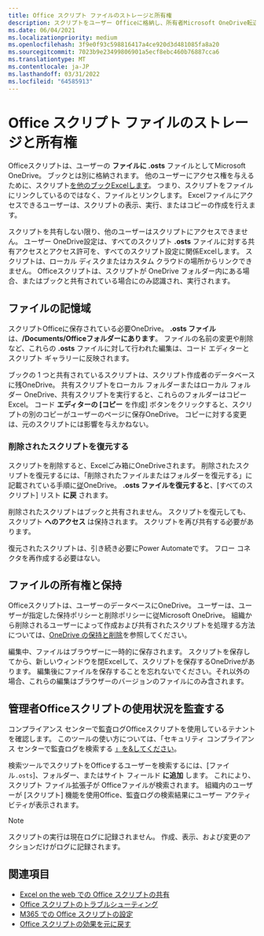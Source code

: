 ```yaml
---
title: Office スクリプト ファイルのストレージと所有権
description: スクリプトをユーザー Officeに格納し、所有者Microsoft OneDrive転送する方法に関する情報。
ms.date: 06/04/2021
ms.localizationpriority: medium
ms.openlocfilehash: 3f9e0f93c598816417a4ce920d3d481085fa8a20
ms.sourcegitcommit: 7023b9e23499806901a5ecf8ebc460b76887cca6
ms.translationtype: MT
ms.contentlocale: ja-JP
ms.lasthandoff: 03/31/2022
ms.locfileid: "64585913"
---
```

# <a name="office-scripts-file-storage-and-ownership"></a>Office スクリプト ファイルのストレージと所有権

Officeスクリプトは、ユーザーの **ファイルに .osts** ファイルとしてMicrosoft OneDrive。 ブックとは別に格納されます。 他のユーザーにアクセス権を与えるために、スクリプト[を他のブックExcelします](excel.md#share-office-scripts)。 つまり、スクリプトをファイルにリンクしているのではなく、ファイルとリンクします。 Excelファイルにアクセスできるユーザーは、スクリプトの表示、実行、またはコピーの作成を行えます。

スクリプトを共有しない限り、他のユーザーはスクリプトにアクセスできません。 ユーザー OneDrive設定は、すべてのスクリプト **.osts** ファイルに対する共有アクセスとアクセス許可を、すべてのスクリプト設定に関係Excelします。 スクリプトは、ローカル ディスクまたはカスタム クラウドの場所からリンクできません。 Officeスクリプトは、スクリプトが OneDrive フォルダー内にある場合、またはブックと共有されている場合にのみ認識され、実行されます。

## <a name="file-storage"></a>ファイルの記憶域

スクリプトOfficeに保存されている必要OneDrive。 **.osts ファイル** は、**/Documents/Officeフォルダーにあります**。 ファイルの名前の変更や削除など、これらの **.osts** ファイルに対して行われた編集は、コード エディターとスクリプト ギャラリーに反映されます。

ブックの 1 つと共有されているスクリプトは、スクリプト作成者のデータベースに残OneDrive。 共有スクリプトをローカル フォルダーまたはローカル フォルダー OneDrive、共有スクリプトを実行すると、これらのフォルダーはコピー Excel。 コード **エディターの [コピー** を作成] ボタンをクリックすると、スクリプトの別のコピーがユーザーのページに保存OneDrive。 コピーに対する変更は、元のスクリプトには影響を与えかねない。

### <a name="restore-deleted-scripts"></a>削除されたスクリプトを復元する

スクリプトを削除すると、Excelごみ箱にOneDriveされます。 削除されたスクリプトを復元するには、「削除されたファイルまたはフォルダーを復元する」に記載されている手順に[従](https://support.microsoft.com/office/949ada80-0026-4db3-a953-c99083e6a84f)OneDrive。 **.osts ファイルを復元すると**、[すべてのスクリプト] リスト **に戻** されます。

削除されたスクリプトはブックと共有されません。 スクリプトを復元しても、スクリプト **へのアクセス** は保持されます。 スクリプトを再び共有する必要があります。

復元されたスクリプトは、引き続き必要にPower Automateです。 フロー コネクタを再作成する必要はない。

## <a name="file-ownership-and-retention"></a>ファイルの所有権と保持

Officeスクリプトは、ユーザーのデータベースにOneDrive。 ユーザーは、ユーザーが指定した保持ポリシーと削除ポリシーに従Microsoft OneDrive。 組織から削除されるユーザーによって作成および共有されたスクリプトを処理する方法については、[OneDrive の保持と削除](/onedrive/retention-and-deletion)を参照してください。

編集中、ファイルはブラウザーに一時的に保存されます。 スクリプトを保存してから、新しいウィンドウを閉Excelして、スクリプトを保存するOneDriveがあります。 編集後にファイルを保存することを忘れないでください。それ以外の場合、これらの編集はブラウザーのバージョンのファイルにのみ含されます。

## <a name="audit-office-scripts-usage-at-the-admin-level"></a>管理者Officeスクリプトの使用状況を監査する

コンプライアンス センターで監査ログOfficeスクリプトを使用しているテナントを確認します。 このツールの使い方については、「セキュリティ コンプライアンス センターで監査ログを検索する [」を&してください](/microsoft-365/compliance/search-the-audit-log-in-security-and-compliance?view=o365-worldwide&preserve-view=true#search-the-audit-log)。

検索ツールでスクリプトをOfficeするユーザーを検索するには、[ファイル`.osts`]、フォルダー、またはサイト フィールド **に追加** します。 これにより、スクリプト ファイル拡張子が Officeファイルが検索されます。 組織内のユーザーが [スクリプト] 機能を使用Office、監査ログの検索結果にユーザー アクティビティが表示されます。

> [!NOTE]
> スクリプトの実行は現在ログに記録されません。 作成、表示、および変更のアクションだけがログに記録されます。

## <a name="see-also"></a>関連項目

- [Excel on the web での Office スクリプトの共有](https://support.microsoft.com/office/226eddbc-3a44-4540-acfe-fccda3d1122b)
- [Office スクリプトのトラブルシューティング](../testing/troubleshooting.md)
- [M365 での Office スクリプトの設定](/microsoft-365/admin/manage/manage-office-scripts-settings)
- [Office スクリプトの効果を元に戻す](../testing/undo.md)
